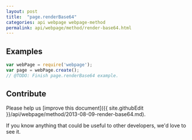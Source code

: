 ```yaml
---
layout: post
title:  "page.renderBase64"
categories: api webpage webpage-method
permalink: api/webpage/method/render-base64.html
---
```


## Examples

```javascript
var webPage = require('webpage');
var page = webPage.create();
// @TODO: Finish page.renderBase64 example.
```

## Contribute

Please help us [improve this document]({{ site.githubEdit }}/api/webpage/method/2013-08-09-render-base64.md).

If you know anything that could be useful to other developers, we'd love to see it.


